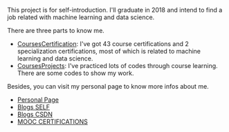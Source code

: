 This project is for self-introduction.
I'll graduate in 2018 and intend to find a job related with machine learning and data science. 

There are three parts to know me.

- [CoursesCertification](/CoursesCertification): I've got 43 course certifications and 2 specialization certifications, most of which is related to machine learning and data science.
- [CoursesProjects](/CoursesProjects): I've practiced lots of codes through course learning. There are some codes to show my work.

Besides, you can visit my personal page to know more infos about me.

- [Personal Page](http://younggy.com/)
- [Blogs SELF](http://blog.younggy.com/)
- [Blogs CSDN](http://blog.csdn.net/young_gy)
- [MOOC CERTIFICATIONS](http://younggy.com/moocs.html)
